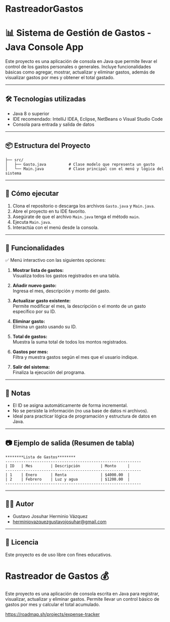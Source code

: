 # RastreadorGastos
# 📊 Sistema de Gestión de Gastos - Java Console App

Este proyecto es una aplicación de consola en Java que permite llevar el control de los gastos personales o generales. Incluye funcionalidades básicas como agregar, mostrar, actualizar y eliminar gastos, además de visualizar gastos por mes y obtener el total gastado.

---

## 🛠️ Tecnologías utilizadas

- Java 8 o superior
- IDE recomendado: IntelliJ IDEA, Eclipse, NetBeans o Visual Studio Code
- Consola para entrada y salida de datos

---

## 📦 Estructura del Proyecto

```plaintext
├── src/
│   ├── Gasto.java          # Clase modelo que representa un gasto
│   └── Main.java           # Clase principal con el menú y lógica del sistema
```

---

## 🚀 Cómo ejecutar

1. Clona el repositorio o descarga los archivos `Gasto.java` y `Main.java`.
2. Abre el proyecto en tu IDE favorito.
3. Asegúrate de que el archivo `Main.java` tenga el método `main`.
4. Ejecuta `Main.java`.
5. Interactúa con el menú desde la consola.

---

## 🧾 Funcionalidades

✅ Menú interactivo con las siguientes opciones:

1. **Mostrar lista de gastos:**  
   Visualiza todos los gastos registrados en una tabla.

2. **Añadir nuevo gasto:**  
   Ingresa el mes, descripción y monto del gasto.

3. **Actualizar gasto existente:**  
   Permite modificar el mes, la descripción o el monto de un gasto específico por su ID.

4. **Eliminar gasto:**  
   Elimina un gasto usando su ID.

5. **Total de gastos:**  
   Muestra la suma total de todos los montos registrados.

6. **Gastos por mes:**  
   Filtra y muestra gastos según el mes que el usuario indique.

7. **Salir del sistema:**  
   Finaliza la ejecución del programa.

---

## 📌 Notas

- El ID se asigna automáticamente de forma incremental.
- No se persiste la información (no usa base de datos ni archivos).
- Ideal para practicar lógica de programación y estructura de datos en Java.

---

## 📷 Ejemplo de salida (Resumen de tabla)

```
********Lista de Gastos********
------------------------------------------------------------
| ID   | Mes        | Descripción         | Monto     |
------------------------------------------------------------
| 1    | Enero      | Renta               | $4000.00  |
| 2    | Febrero    | Luz y agua          | $1200.00  |
------------------------------------------------------------
```

---

## 🧑‍💻 Autor

- Gustavo Josuhar Herminio Vázquez  
- [herminiovazquezgustavojosuhar@gmail.com](mailto:herminiovazquezgustavojosuhar@gmail.com)

---

## 📝 Licencia

Este proyecto es de uso libre con fines educativos.
# Rastreador de Gastos 💰

Este proyecto es una aplicación de consola escrita en Java para registrar, visualizar, actualizar y eliminar gastos. Permite llevar un control básico de gastos por mes y calcular el total acumulado.

https://roadmap.sh/projects/expense-tracker